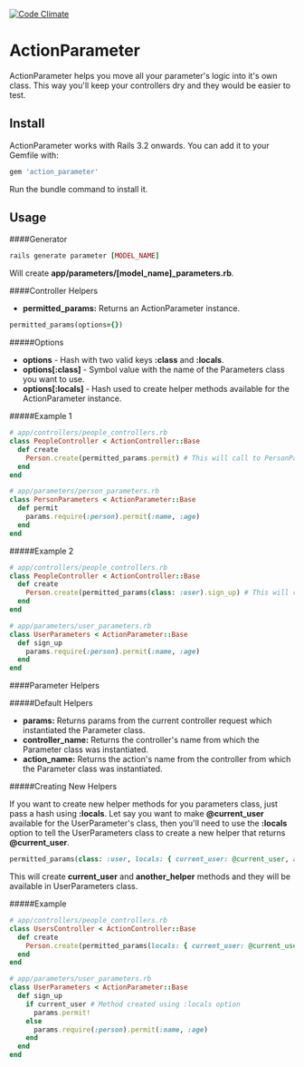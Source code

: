 [![Code Climate](https://codeclimate.com/github/edelpero/action_parameter.png)](https://codeclimate.com/github/edelpero/action_parameter)

ActionParameter
===============

ActionParameter helps you move all your parameter's logic into it's own class. This way you'll keep your controllers dry and they would be easier to test.

Install
-------

ActionParameter works with Rails 3.2 onwards. You can add it to your Gemfile with:

```ruby
gem 'action_parameter'
```

Run the bundle command to install it.

Usage
-----

####Generator

```ruby
rails generate parameter [MODEL_NAME]
```
Will create **app/parameters/[model_name]_parameters.rb**.

####Controller Helpers

- **permitted_params:** Returns an ActionParameter instance.

```ruby
permitted_params(options={})
```

#####Options

 * **options**          - Hash with two valid keys **:class** and **:locals**.
 * **options[:class]**  - Symbol value with the name of the Parameters class you want to use.
 * **options[:locals]** - Hash used to create helper methods available for the ActionParameter instance.

#####Example 1

```ruby
# app/controllers/people_controllers.rb
class PeopleController < ActionController::Base
  def create
    Person.create(permitted_params.permit) # This will call to PersonParameters' permit method
  end
end
```

```ruby
# app/parameters/person_parameters.rb
class PersonParameters < ActionParameter::Base
  def permit
    params.require(:person).permit(:name, :age)
  end
end
```

#####Example 2

```ruby
# app/controllers/people_controllers.rb
class PeopleController < ActionController::Base
  def create
    Person.create(permitted_params(class: :user).sign_up) # This will call to UserParameters' sign_up method
  end
end
```

```ruby
# app/parameters/user_parameters.rb
class UserParameters < ActionParameter::Base
  def sign_up
    params.require(:person).permit(:name, :age)
  end
end
```

####Parameter Helpers

#####Default Helpers

- **params:**          Returns params from the current controller request which instantiated the Parameter class.
- **controller_name:** Returns the controller's name from which the Parameter class was instantiated.
- **action_name:**     Returns the action's name from the controller from which the Parameter class was instantiated.

#####Creating New Helpers

If you want to create new helper methods for you parameters class, just pass a hash using **:locals**. Let say you want to make **@current_user** available for the UserParameter's class, then you'll need to use the **:locals** option to tell the UserParameters class to create a new helper that returns **@current_user**.

```ruby
permitted_params(class: :user, locals: { current_user: @current_user, another_helper: @value })
```
This will create **current_user** and **another_helper** methods and they will be available in UserParameters class.

#####Example

```ruby
# app/controllers/people_controllers.rb
class UsersController < ActionController::Base
  def create
    Person.create(permitted_params(locals: { current_user: @current_user }).sign_up) # This will call to UserParameters' sign_up method and will also create a helper method named 'current_user' which will return @current_user
  end
end
```

```ruby
# app/parameters/user_parameters.rb
class UserParameters < ActionParameter::Base
  def sign_up
    if current_user # Method created using :locals option
      params.permit!
    else
      params.require(:person).permit(:name, :age)
    end
  end
end
```